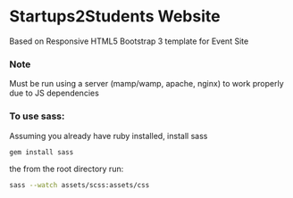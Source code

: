 Startups2Students Website
=========================
Based on Responsive HTML5 Bootstrap 3 template for Event Site

### Note
Must be run using a server (mamp/wamp, apache, nginx) to work properly due to JS dependencies

### To use sass:
Assuming you already have ruby installed, install sass
```bash
gem install sass
```

the from the root directory run:
```bash
sass --watch assets/scss:assets/css
```
